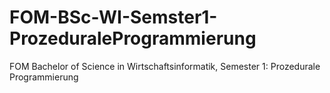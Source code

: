 # FOM-BSc-WI-Semster1-ProzeduraleProgrammierung
FOM Bachelor of Science in Wirtschaftsinformatik, Semester 1: Prozedurale Programmierung
